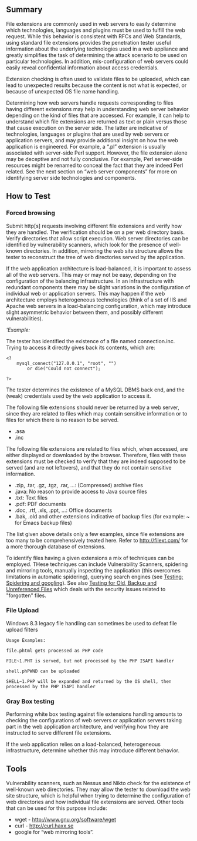 ## Summary

File extensions are commonly used in web servers to easily determine
which technologies, languages and plugins must be used to fulfill the
web request. While this behavior is consistent with RFCs and Web
Standards, using standard file extensions provides the penetration
tester useful information about the underlying technologies used in a
web appliance and greatly simplifies the task of determining the attack
scenario to be used on particular technologies. In addition,
mis-configuration of web servers could easily reveal confidential
information about access credentials.

Extension checking is often used to validate files to be uploaded, which
can lead to unexpected results because the content is not what is
expected, or because of unexpected OS file name handling.

Determining how web servers handle requests corresponding to files
having different extensions may help in understanding web server
behavior depending on the kind of files that are accessed. For example,
it can help to understand which file extensions are returned as text or
plain versus those that cause execution on the server side. The latter
are indicative of technologies, languages or plugins that are used by
web servers or application servers, and may provide additional insight
on how the web application is engineered. For example, a “.pl” extension
is usually associated with server-side Perl support. However, the file
extension alone may be deceptive and not fully conclusive. For example,
Perl server-side resources might be renamed to conceal the fact that
they are indeed Perl related. See the next section on “web server
components” for more on identifying server side technologies and
components.

## How to Test

### Forced browsing

Submit http\[s\] requests involving different file extensions and verify
how they are handled. The verification should be on a per web directory
basis. Verify directories that allow script execution. Web server
directories can be identified by vulnerability scanners, which look for
the presence of well-known directories. In addition, mirroring the web
site structure allows the tester to reconstruct the tree of web
directories served by the application.

If the web application architecture is load-balanced, it is important to
assess all of the web servers. This may or may not be easy, depending on
the configuration of the balancing infrastructure. In an infrastructure
with redundant components there may be slight variations in the
configuration of individual web or application servers. This may happen
if the web architecture employs heterogeneous technologies (think of a
set of IIS and Apache web servers in a load-balancing configuration,
which may introduce slight asymmetric behavior between them, and
possibly different vulnerabilities).

*'Example:*

The tester has identified the existence of a file named connection.inc.
Trying to access it directly gives back its contents, which are:

    <?
        mysql_connect("127.0.0.1", "root", "")
            or die("Could not connect");

    ?>

The tester determines the existence of a MySQL DBMS back end, and the
(weak) credentials used by the web application to access it.

The following file extensions should never be returned by a web server,
since they are related to files which may contain sensitive information
or to files for which there is no reason to be served.

  - .asa
  - .inc

The following file extensions are related to files which, when accessed,
are either displayed or downloaded by the browser. Therefore, files with
these extensions must be checked to verify that they are indeed supposed
to be served (and are not leftovers), and that they do not contain
sensitive information.

  - .zip, .tar, .gz, .tgz, .rar, ...: (Compressed) archive files
  - .java: No reason to provide access to Java source files
  - .txt: Text files
  - .pdf: PDF documents
  - .doc, .rtf, .xls, .ppt, ...: Office documents
  - .bak, .old and other extensions indicative of backup files (for
    example: \~ for Emacs backup files)

The list given above details only a few examples, since file extensions
are too many to be comprehensively treated here. Refer to
<http://filext.com/> for a more thorough database of extensions.

To identify files having a given extensions a mix of techniques can be
employed. THese techniques can include Vulnerability Scanners, spidering
and mirroring tools, manually inspecting the application (this overcomes
limitations in automatic spidering), querying search engines (see
[Testing: Spidering and
googling](Testing:_Spidering_and_googling "wikilink")). See also
[Testing for Old, Backup and Unreferenced
Files](Testing_for_Old,_Backup_and_Unreferenced_Files_\(OWASP-CM-006\) "wikilink")
which deals with the security issues related to "forgotten" files.

### File Upload

Windows 8.3 legacy file handling can sometimes be used to defeat file
upload filters

    Usage Examples:

    file.phtml gets processed as PHP code

    FILE~1.PHT is served, but not processed by the PHP ISAPI handler

    shell.phPWND can be uploaded

    SHELL~1.PHP will be expanded and returned by the OS shell, then processed by the PHP ISAPI handler

### Gray Box testing

Performing white box testing against file extensions handling amounts to
checking the configurations of web servers or application servers taking
part in the web application architecture, and verifying how they are
instructed to serve different file extensions.

If the web application relies on a load-balanced, heterogeneous
infrastructure, determine whether this may introduce different behavior.

## Tools

Vulnerability scanners, such as Nessus and Nikto check for the existence
of well-known web directories. They may allow the tester to download the
web site structure, which is helpful when trying to determine the
configuration of web directories and how individual file extensions are
served. Other tools that can be used for this purpose include:

  - wget - <http://www.gnu.org/software/wget>
  - curl - <http://curl.haxx.se>
  - google for “web mirroring tools”.